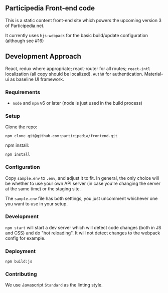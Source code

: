 ## Participedia Front-end code

This is a static content front-end site which powers the upcoming version 3
of Participedia.net.

It currently uses `hjs-webpack` for the basic build/update configuration (although see #16)

## Development Approach

React, redux where appropriate; react-router for all routes; `react-intl` localization (all copy should be localized).
`Auth0` for authentication.  Material-ui as baseline UI framework.

### Requirements

* `node` and `npm` v6 or later (node is just used in the build process)

### Setup

Clone the repo:

```
npm clone git@github.com:participedia/frontend.git
```

npm install:

```
npm install
```

### Configuration

Copy `sample.env` to `.env`, and adjust it to fit.  In general, the only choice will be whether
to use your own API server (in case you're changing the server at the same time) or the staging site.

The `sample.env` file has both settings, you just uncomment whichever one you want to use in your setup.

### Development

`npm start` will start a dev server which will detect code changes (both
in JS and CSS) and do "hot reloading".  It will not detect changes to the 
webpack config for example.

### Deployment

`npm build:js`

### Contributing

We use Javascript `Standard` as the linting style.

